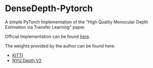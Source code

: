 # DenseDepth-Pytorch

A simple PyTorch Implementation of  the "High Quality Monocular Depth Estimation via Transfer Learning" paper.

Official Implementation can be found [here](https://github.com/ialhashim/DenseDepth).

The weights provided by the author can be found here:

* [KITTI](https://s3-eu-west-1.amazonaws.com/densedepth/kitti.h5)
* [NYU Depth V2](https://s3-eu-west-1.amazonaws.com/densedepth/nyu.h5)
